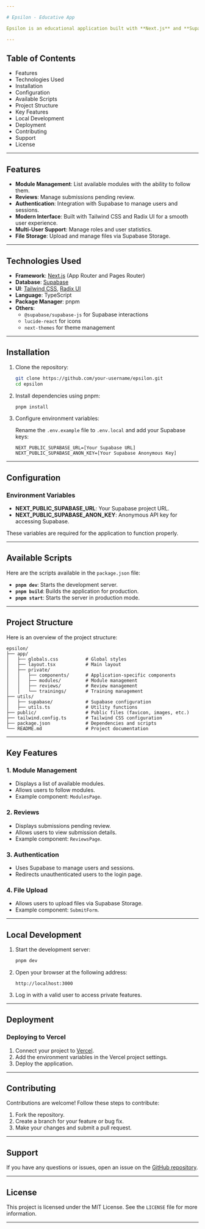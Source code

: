 ```yaml
---

# Epsilon - Educative App

Epsilon is an educational application built with **Next.js** and **Supabase**. It allows managing modules, trainings, submissions, and reviews while offering a modern user interface powered by **Tailwind CSS** and **Radix UI**.

---
```


## Table of Contents

- Features
- Technologies Used
- Installation
- Configuration
- Available Scripts
- Project Structure
- Key Features
- Local Development
- Deployment
- Contributing
- Support
- License

---

## Features

- **Module Management**: List available modules with the ability to follow them.
- **Reviews**: Manage submissions pending review.
- **Authentication**: Integration with Supabase to manage users and sessions.
- **Modern Interface**: Built with Tailwind CSS and Radix UI for a smooth user experience.
- **Multi-User Support**: Manage roles and user statistics.
- **File Storage**: Upload and manage files via Supabase Storage.

---

## Technologies Used

- **Framework**: [Next.js](https://nextjs.org) (App Router and Pages Router)
- **Database**: [Supabase](https://supabase.com)
- **UI**: [Tailwind CSS](https://tailwindcss.com), [Radix UI](https://www.radix-ui.com)
- **Language**: TypeScript
- **Package Manager**: pnpm
- **Others**:
  - `@supabase/supabase-js` for Supabase interactions
  - `lucide-react` for icons
  - `next-themes` for theme management

---

## Installation

1. Clone the repository:

   ```bash
   git clone https://github.com/your-username/epsilon.git
   cd epsilon
   ```

2. Install dependencies using pnpm:

   ```bash
   pnpm install
   ```

3. Configure environment variables:

   Rename the `.env.example` file to `.env.local` and add your Supabase keys:

   ```env
   NEXT_PUBLIC_SUPABASE_URL=[Your Supabase URL]
   NEXT_PUBLIC_SUPABASE_ANON_KEY=[Your Supabase Anonymous Key]
   ```

---

## Configuration

### Environment Variables

- **NEXT_PUBLIC_SUPABASE_URL**: Your Supabase project URL.
- **NEXT_PUBLIC_SUPABASE_ANON_KEY**: Anonymous API key for accessing Supabase.

These variables are required for the application to function properly.

---

## Available Scripts

Here are the scripts available in the `package.json` file:

- **`pnpm dev`**: Starts the development server.
- **`pnpm build`**: Builds the application for production.
- **`pnpm start`**: Starts the server in production mode.

---

## Project Structure

Here is an overview of the project structure:

```
epsilon/
├── app/
│   ├── globals.css          # Global styles
│   ├── layout.tsx           # Main layout
│   ├── private/
│   │   ├── components/      # Application-specific components
│   │   ├── modules/         # Module management
│   │   ├── reviews/         # Review management
│   │   └── trainings/       # Training management
├── utils/
│   ├── supabase/            # Supabase configuration
│   ├── utils.ts             # Utility functions
├── public/                  # Public files (favicon, images, etc.)
├── tailwind.config.ts       # Tailwind CSS configuration
├── package.json             # Dependencies and scripts
└── README.md                # Project documentation
```

---

## Key Features

### 1. Module Management

- Displays a list of available modules.
- Allows users to follow modules.
- Example component: `ModulesPage`.

### 2. Reviews

- Displays submissions pending review.
- Allows users to view submission details.
- Example component: `ReviewsPage`.

### 3. Authentication

- Uses Supabase to manage users and sessions.
- Redirects unauthenticated users to the login page.

### 4. File Upload

- Allows users to upload files via Supabase Storage.
- Example component: `SubmitForm`.

---

## Local Development

1. Start the development server:

   ```bash
   pnpm dev
   ```

2. Open your browser at the following address:

   ```
   http://localhost:3000
   ```

3. Log in with a valid user to access private features.

---

## Deployment

### Deploying to Vercel

1. Connect your project to [Vercel](https://vercel.com).
2. Add the environment variables in the Vercel project settings.
3. Deploy the application.

---

## Contributing

Contributions are welcome! Follow these steps to contribute:

1. Fork the repository.
2. Create a branch for your feature or bug fix.
3. Make your changes and submit a pull request.

---

## Support

If you have any questions or issues, open an issue on the [GitHub repository](https://github.com/your-username/epsilon/issues).

---

## License

This project is licensed under the MIT License. See the `LICENSE` file for more information.

---

